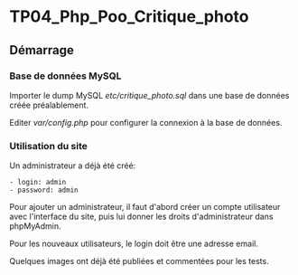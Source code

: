 # TP04_Php_Poo_Critique_photo

## Démarrage

### Base de données MySQL

Importer le dump MySQL *etc/critique_photo.sql* dans une base de données créée préalablement.

Editer *var/config.php* pour configurer la connexion à la base de données.

### Utilisation du site

Un administrateur a déjà été créé:

    - login: admin
    - password: admin

Pour ajouter un administrateur, il faut d'abord créer un compte utilisateur avec l'interface du site, puis lui donner les droits d'administrateur dans phpMyAdmin.

Pour les nouveaux utilisateurs, le login doit être une adresse email.

Quelques images ont déjà été publiées et commentées pour les tests.
